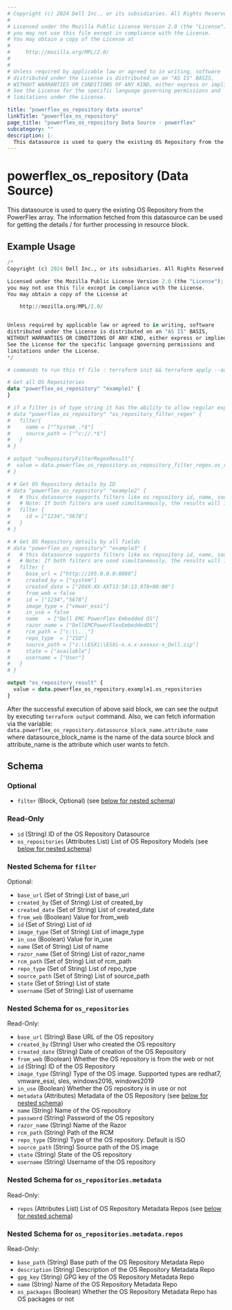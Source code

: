 ```yaml
---
# Copyright (c) 2024 Dell Inc., or its subsidiaries. All Rights Reserved.
# 
# Licensed under the Mozilla Public License Version 2.0 (the "License");
# you may not use this file except in compliance with the License.
# You may obtain a copy of the License at
# 
#     http://mozilla.org/MPL/2.0/
# 
# 
# Unless required by applicable law or agreed to in writing, software
# distributed under the License is distributed on an "AS IS" BASIS,
# WITHOUT WARRANTIES OR CONDITIONS OF ANY KIND, either express or implied.
# See the License for the specific language governing permissions and
# limitations under the License.

title: "powerflex_os_repository data source"
linkTitle: "powerflex_os_repository"
page_title: "powerflex_os_repository Data Source - powerflex"
subcategory: ""
description: |-
  This datasource is used to query the existing OS Repository from the PowerFlex array. The information fetched from this datasource can be used for getting the details / for further processing in resource block.
---
```


# powerflex_os_repository (Data Source)

This datasource is used to query the existing OS Repository from the PowerFlex array. The information fetched from this datasource can be used for getting the details / for further processing in resource block.

## Example Usage

```terraform
/*
Copyright (c) 2024 Dell Inc., or its subsidiaries. All Rights Reserved.

Licensed under the Mozilla Public License Version 2.0 (the "License");
you may not use this file except in compliance with the License.
You may obtain a copy of the License at

    http://mozilla.org/MPL/2.0/


Unless required by applicable law or agreed to in writing, software
distributed under the License is distributed on an "AS IS" BASIS,
WITHOUT WARRANTIES OR CONDITIONS OF ANY KIND, either express or implied.
See the License for the specific language governing permissions and
limitations under the License.
*/

# commands to run this tf file : terraform init && terraform apply --auto-approve

# Get all OS Repositories
data "powerflex_os_repository" "example1" {
}

# if a filter is of type string it has the ability to allow regular expressions
# data "powerflex_os_repository" "os_repository_filter_regex" {
#   filter{
#     name = ["^System_.*$"]
#     source_path = ["^c://.*$"]
#   }
# }

# output "osRepositoryFilterRegexResult"{
#  value = data.powerflex_os_repository.os_repository_filter_regex.os_repositories
# }

# # Get OS Repository details by ID
# data "powerflex_os_repository" "example2" {
#   # this datasource supports filters like os repsoitory id, name, source path, etc.
#   # Note: If both filters are used simultaneously, the results will include any records that match either of the filters.
#   filter {
#     id = ["1234","5678"]
#   }
# }

# # Get OS Repository details by all fields
# data "powerflex_os_repository" "example3" {
#   # this datasource supports filters like os repsoitory id, name, source path, etc.
#   # Note: If both filters are used simultaneously, the results will include any records that match either of the filters.
#   filter {
#     base_url = ["http://195.0.0.0:8080"]
#     created_by = ["system"]
#     created_date = ["20XX-XX-XXT13:58:13.978+00:00"]
#     from_web = false
#     id = ["1234","5678"]
#     image_type = ["vmwar_esxi"]
#     in_use = false
#     name   = ["Dell EMC PowerFlex Embedded OS"]
#     razor_name = ["DellEMCPowerFlexEmbeddedOS"]
#     rcm_path = ["c:\\..."]
#     repo_type  = ["ISO"]
#     source_path = ["z:\\ESXi\\ESXi-x.x.x-xxxxxx-x_Dell.zip"]
#     state = ["available"]
#     username = ["User"]
#   }
# }

output "os_repository_result" {
  value = data.powerflex_os_repository.example1.os_repositories
}
```

After the successful execution of above said block, we can see the output by executing `terraform output` command. Also, we can fetch information via the variable: `data.powerflex_os_repository.datasource_block_name.attribute_name` where datasource_block_name is the name of the data source block and attribute_name is the attribute which user wants to fetch.

<!-- schema generated by tfplugindocs -->
## Schema

### Optional

- `filter` (Block, Optional) (see [below for nested schema](#nestedblock--filter))

### Read-Only

- `id` (String) ID of the OS Repository Datasource
- `os_repositories` (Attributes List) List of OS Repository Models (see [below for nested schema](#nestedatt--os_repositories))

<a id="nestedblock--filter"></a>
### Nested Schema for `filter`

Optional:

- `base_url` (Set of String) List of base_url
- `created_by` (Set of String) List of created_by
- `created_date` (Set of String) List of created_date
- `from_web` (Boolean) Value for from_web
- `id` (Set of String) List of id
- `image_type` (Set of String) List of image_type
- `in_use` (Boolean) Value for in_use
- `name` (Set of String) List of name
- `razor_name` (Set of String) List of razor_name
- `rcm_path` (Set of String) List of rcm_path
- `repo_type` (Set of String) List of repo_type
- `source_path` (Set of String) List of source_path
- `state` (Set of String) List of state
- `username` (Set of String) List of username


<a id="nestedatt--os_repositories"></a>
### Nested Schema for `os_repositories`

Read-Only:

- `base_url` (String) Base URL of the OS repository
- `created_by` (String) User who created the OS repository
- `created_date` (String) Date of creation of the OS Repository
- `from_web` (Boolean) Whether the OS repository is from the web or not
- `id` (String) ID of the OS Repository
- `image_type` (String) Type of the OS image. Supported types are redhat7, vmware_esxi, sles, windows2016, windows2019
- `in_use` (Boolean) Whether the OS repository is in use or not
- `metadata` (Attributes) Metadata of the OS Repository (see [below for nested schema](#nestedatt--os_repositories--metadata))
- `name` (String) Name of the OS repository
- `password` (String) Password of the OS repository
- `razor_name` (String) Name of the Razor
- `rcm_path` (String) Path of the RCM
- `repo_type` (String) Type of the OS repository. Default is ISO
- `source_path` (String) Source path of the OS image
- `state` (String) State of the OS repository
- `username` (String) Username of the OS repository

<a id="nestedatt--os_repositories--metadata"></a>
### Nested Schema for `os_repositories.metadata`

Read-Only:

- `repos` (Attributes List) List of OS Repository Metadata Repos (see [below for nested schema](#nestedatt--os_repositories--metadata--repos))

<a id="nestedatt--os_repositories--metadata--repos"></a>
### Nested Schema for `os_repositories.metadata.repos`

Read-Only:

- `base_path` (String) Base path of the OS Repository Metadata Repo
- `description` (String) Description of the OS Repository Metadata Repo
- `gpg_key` (String) GPG key of the OS Repository Metadata Repo
- `name` (String) Name of the OS Repository Metadata Repo
- `os_packages` (Boolean) Whether the OS Repository Metadata Repo has OS packages or not

